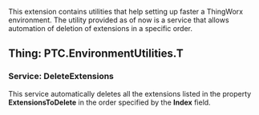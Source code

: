 This extension contains utilities that help setting up faster a ThingWorx environment.
The utility provided as of now is a service that allows automation of deletion of extensions in a specific order.
## Thing: PTC.EnvironmentUtilities.T
### Service: DeleteExtensions
This service automatically deletes all the extensions listed in the property **ExtensionsToDelete** in the order specified by the **Index** field.
